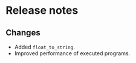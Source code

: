 # Release notes

## Changes

- Added `float_to_string`.
- Improved performance of executed programs.
